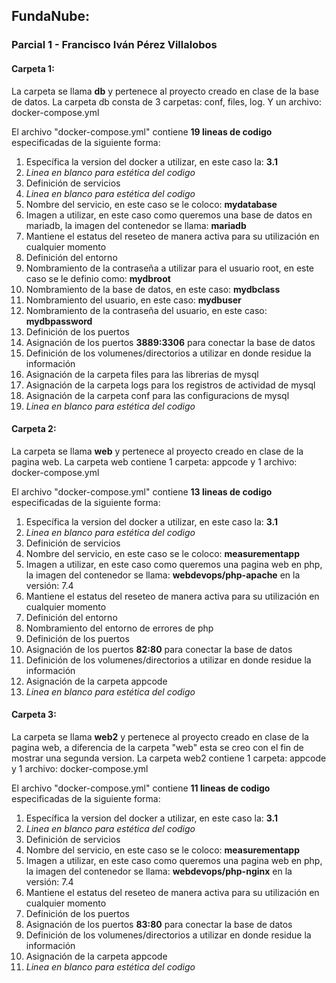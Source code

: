 ## FundaNube:
### Parcial 1 - Francisco Iván Pérez Villalobos
#### **Carpeta 1**:
La carpeta se llama **db** y pertenece al proyecto creado en clase de la base de datos. La carpeta db consta de 3 carpetas: conf, files, log. Y un archivo: docker-compose.yml

El archivo "docker-compose.yml" contiene **19 lineas de codigo** especificadas de la siguiente forma:
1. Específica la version del docker a utilizar, en este caso la: **3.1**
2. _Linea en blanco para estética del codigo_
3. Definición de servicios
4. _Linea en blanco para estética del codigo_
5. Nombre del servicio, en este caso se le coloco: **mydatabase**
6. Imagen a utilizar, en este caso como queremos una base de datos en mariadb, la imagen del contenedor se llama: **mariadb**
7. Mantiene el estatus del reseteo de manera activa para su utilización en cualquier momento
8. Definición del entorno
9. Nombramiento de la contraseña a utilizar para el usuario root, en este caso se le definio como: **mydbroot**
10. Nombramiento de la base de datos, en este caso: **mydbclass**
11. Nombramiento del usuario, en este caso: **mydbuser**
12. Nombramiento de la contraseña del usuario, en este caso: **mydbpassword**
13. Definición de los puertos
14. Asignación de los puertos **3889:3306** para conectar la base de datos
15. Definición de los volumenes/directorios a utilizar en donde residue la información
16. Asignación de la carpeta files para las librerias de mysql
17. Asignación de la carpeta logs para los registros de actividad de mysql
18. Asignación de la carpeta conf para las configuracions de mysql
19. _Linea en blanco para estética del codigo_

#### **Carpeta 2**: 
La carpeta se llama **web** y pertenece al proyecto creado en clase de la pagina web. La carpeta web contiene 1 carpeta: appcode y 1 archivo: docker-compose.yml

El archivo "docker-compose.yml" contiene **13 lineas de codigo** especificadas de la siguiente forma:
1. Específica la version del docker a utilizar, en este caso la: **3.1**
2. _Linea en blanco para estética del codigo_
3. Definición de servicios
4. Nombre del servicio, en este caso se le coloco: **measurementapp**
5. Imagen a utilizar, en este caso como queremos una pagina web en php, la imagen del contenedor se llama: **webdevops/php-apache** en la versión: 7.4
6. Mantiene el estatus del reseteo de manera activa para su utilización en cualquier momento
7. Definición del entorno
8. Nombramiento del entorno de errores de php
9. Definición de los puertos
10. Asignación de los puertos **82:80** para conectar la base de datos
11. Definición de los volumenes/directorios a utilizar en donde residue la información
12. Asignación de la carpeta appcode
13. _Linea en blanco para estética del codigo_

#### **Carpeta 3**: 
La carpeta se llama **web2** y pertenece al proyecto creado en clase de la pagina web, a diferencia de la carpeta "web" esta se creo con el fin de mostrar una segunda version. La carpeta web2 contiene 1 carpeta: appcode y 1 archivo: docker-compose.yml

El archivo "docker-compose.yml" contiene **11 lineas de codigo** especificadas de la siguiente forma:
1. Específica la version del docker a utilizar, en este caso la: **3.1**
2. _Linea en blanco para estética del codigo_
3. Definición de servicios
4. Nombre del servicio, en este caso se le coloco: **measurementapp**
5. Imagen a utilizar, en este caso como queremos una pagina web en php, la imagen del contenedor se llama: **webdevops/php-nginx** en la versión: 7.4
6. Mantiene el estatus del reseteo de manera activa para su utilización en cualquier momento
7. Definición de los puertos
8. Asignación de los puertos **83:80** para conectar la base de datos
9. Definición de los volumenes/directorios a utilizar en donde residue la información
10. Asignación de la carpeta appcode
11. _Linea en blanco para estética del codigo_
